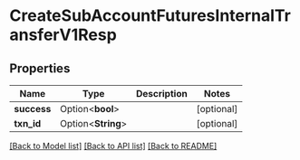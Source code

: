 # CreateSubAccountFuturesInternalTransferV1Resp

## Properties

Name | Type | Description | Notes
------------ | ------------- | ------------- | -------------
**success** | Option<**bool**> |  | [optional]
**txn_id** | Option<**String**> |  | [optional]

[[Back to Model list]](../README.md#documentation-for-models) [[Back to API list]](../README.md#documentation-for-api-endpoints) [[Back to README]](../README.md)


